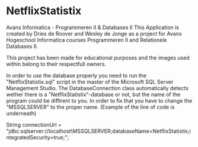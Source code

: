 # NetflixStatistix
Avans Informatica - Programmeren II &amp; Databases II
This Application is created by Dries de Roover and Wesley de Jonge as a project
for Avans Hogeschool Informatica courses Programmeren II and Relationele Databases II.

This project has been made for educational purposes and the images used within belong to their respectfull owners.

In order to use the database properly you need to run the "NetflixStatistix.sql" script in the master 
of the Microsoft SQL Server Management Studio.
The DatabaseConnection class automatically detects wether there is a "NetflixStatistix"-database or not, but the name of the program could
be diffirent to you. In order to fix that you have to change the "MSSQLSERVER" to the proper name. (Example of the line of code is underneath)

String connectionUrl = "jdbc:sqlserver://localhost\\MSSQLSERVER;databaseName=NetflixStatistix;integratedSecurity=true;";
